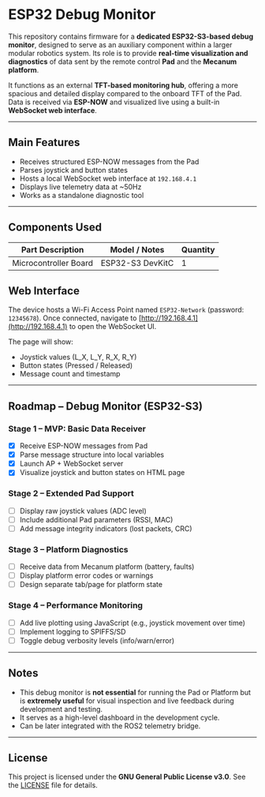 # ESP32 Debug Monitor

This repository contains firmware for a **dedicated ESP32-S3-based debug monitor**, designed to serve as an auxiliary component within a larger modular robotics system. Its role is to provide **real-time visualization and diagnostics** of data sent by the remote control **Pad** and the **Mecanum platform**.

It functions as an external **TFT-based monitoring hub**, offering a more spacious and detailed display compared to the onboard TFT of the Pad. Data is received via **ESP-NOW** and visualized live using a built-in **WebSocket web interface**.

---

## Main Features
- Receives structured ESP-NOW messages from the Pad
- Parses joystick and button states
- Hosts a local WebSocket web interface at `192.168.4.1`
- Displays live telemetry data at ~50Hz
- Works as a standalone diagnostic tool

---

## Components Used

| Part Description               | Model / Notes                          | Quantity |
|-------------------------------|----------------------------------------|----------|
| Microcontroller Board         | ESP32-S3 DevKitC                       | 1        |

## Web Interface

The device hosts a Wi-Fi Access Point named `ESP32-Network` (password: `12345678`). Once connected, navigate to [http://192.168.4.1](http://192.168.4.1) to open the WebSocket UI.

The page will show:
- Joystick values (L_X, L_Y, R_X, R_Y)
- Button states (Pressed / Released)
- Message count and timestamp

---

## Roadmap – Debug Monitor (ESP32-S3)

### Stage 1 – MVP: Basic Data Receiver
- [x] Receive ESP-NOW messages from Pad
- [x] Parse message structure into local variables
- [x] Launch AP + WebSocket server
- [x] Visualize joystick and button states on HTML page

### Stage 2 – Extended Pad Support
- [ ] Display raw joystick values (ADC level)
- [ ] Include additional Pad parameters (RSSI, MAC)
- [ ] Add message integrity indicators (lost packets, CRC)

### Stage 3 – Platform Diagnostics
- [ ] Receive data from Mecanum platform (battery, faults)
- [ ] Display platform error codes or warnings
- [ ] Design separate tab/page for platform state

### Stage 4 – Performance Monitoring
- [ ] Add live plotting using JavaScript (e.g., joystick movement over time)
- [ ] Implement logging to SPIFFS/SD
- [ ] Toggle debug verbosity levels (info/warn/error)

---

## Notes
- This debug monitor is **not essential** for running the Pad or Platform but is **extremely useful** for visual inspection and live feedback during development and testing.
- It serves as a high-level dashboard in the development cycle.
- Can be later integrated with the ROS2 telemetry bridge.

---

## License
This project is licensed under the **GNU General Public License v3.0**. See the [LICENSE](LICENSE) file for details.

